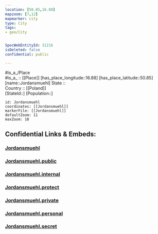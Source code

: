 ```yaml
---
location: [50.85,16.88] 
mapzoom: [7,12] 
mapmarker: city 
type: City
tags:
- geo/City


SpocWebEntityId: 31216
isDeleted: false
confidential: public

---
```

#is_a_/Place  
#is_a_ :: [[Place]] 
[has_place_longitude::16.88] 
[has_place_latitude::50.85] 
[name::Jordansmuehl] 
State ::  
Country :: [[Poland]]  
[StateId::] 
[Population::] 



```leaflet
id: Jordansmuehl
coordinates: [[Jordansmuehl]] 
markerFile: [[Jordansmuehl]] 
defaultZoom: 11 
maxZoom: 18
```


## Confidential Links & Embeds: 

### [Jordansmuehl](/_Standards/Earth/Continent/Europe/Europe~East/Poland/Provinces~Poland/Lower_Silesian/City/Jordansmuehl.md) 

### [Jordansmuehl.public](/_public/Earth/Continent/Europe/Europe~East/Poland/Provinces~Poland/Lower_Silesian/City/Jordansmuehl.public.md) 

### [Jordansmuehl.internal](/_internal/Earth/Continent/Europe/Europe~East/Poland/Provinces~Poland/Lower_Silesian/City/Jordansmuehl.internal.md) 

### [Jordansmuehl.protect](/_protect/Earth/Continent/Europe/Europe~East/Poland/Provinces~Poland/Lower_Silesian/City/Jordansmuehl.protect.md) 

### [Jordansmuehl.private](/_private/Earth/Continent/Europe/Europe~East/Poland/Provinces~Poland/Lower_Silesian/City/Jordansmuehl.private.md) 

### [Jordansmuehl.personal](/_personal/Earth/Continent/Europe/Europe~East/Poland/Provinces~Poland/Lower_Silesian/City/Jordansmuehl.personal.md) 

### [Jordansmuehl.secret](/_secret/Earth/Continent/Europe/Europe~East/Poland/Provinces~Poland/Lower_Silesian/City/Jordansmuehl.secret.md)

